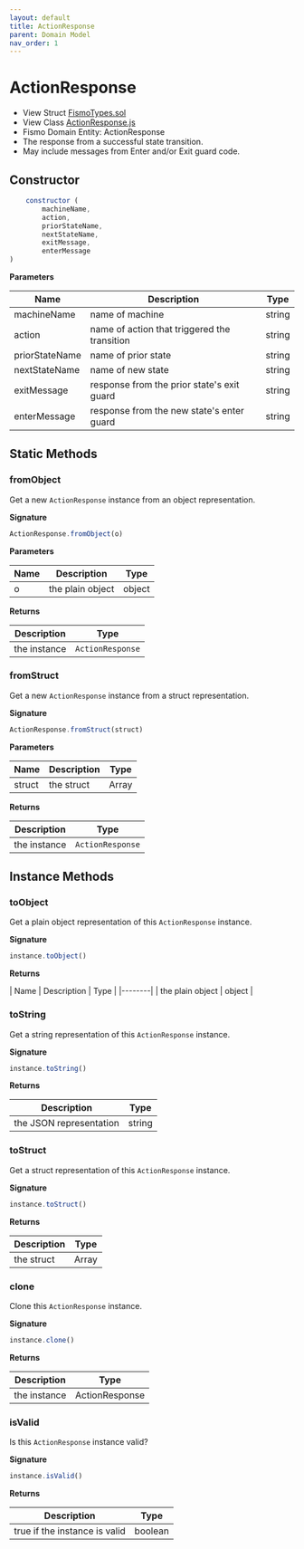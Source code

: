```yaml
---
layout: default
title: ActionResponse
parent: Domain Model
nav_order: 1
---
```

# ActionResponse
* View Struct [FismoTypes.sol](https://github.com/cliffhall/Fismo/blob/main/contracts/domain/FismoTypes.sol#L49)
* View Class [ActionResponse.js](https://github.com/cliffhall/Fismo/blob/main/scripts/domain/entity/ActionResponse.js)
* Fismo Domain Entity: ActionResponse
* The response from a successful state transition. 
* May include messages from Enter and/or Exit guard code.

## Constructor

```javascript
    constructor (
        machineName, 
        action, 
        priorStateName, 
        nextStateName,
        exitMessage, 
        enterMessage
)
```

**Parameters**

| Name           | Description                                  | Type   |
|----------------|----------------------------------------------|--------|
| machineName    | name of machine                              | string |
| action         | name of action that triggered the transition | string |
| priorStateName | name of prior state                          | string |
| nextStateName  | name of new state                            | string |
| exitMessage    | response from the prior state's exit guard   | string |
| enterMessage   | response from the new state's enter guard    | string |

## Static Methods

### fromObject
Get a new `ActionResponse` instance from an object representation.

**Signature**
```javascript
ActionResponse.fromObject(o)
```
**Parameters**

| Name     | Description      | Type   |
|----------|------------------|--------|
| o        | the plain object | object | 

**Returns**

| Description       | Type           |
|-------------------|----------------|
| the instance | `ActionResponse` | 

### fromStruct
Get a new `ActionResponse` instance from a struct representation.

**Signature**
```javascript
ActionResponse.fromStruct(struct)
```
**Parameters**

| Name   | Description | Type  |
|--------|-------------|-------|
| struct | the struct  | Array | 

**Returns**

| Description       | Type           |
|-------------------|----------------|
| the instance | `ActionResponse` |

## Instance Methods

### toObject
Get a plain object representation of this `ActionResponse` instance.

**Signature**
```javascript
instance.toObject()
```

**Returns**

| Name    | Description      | Type   |
|--------|
| the plain object | object | 

### toString
Get a string representation of this `ActionResponse` instance.

**Signature**
```javascript
instance.toString()
```

**Returns**

| Description              | Type   |
|--------------------------|--------|
| the JSON representation | string | 

### toStruct
Get a struct representation of this `ActionResponse` instance.

**Signature**
```javascript
instance.toStruct()
```

**Returns**

| Description | Type  |
|-------------|-------|
| the struct  | Array | 

### clone
Clone this `ActionResponse` instance.

**Signature**
```javascript
instance.clone()
```

**Returns**

| Description  | Type           |
|--------------|----------------|
| the instance | ActionResponse | 


### isValid
Is this `ActionResponse` instance valid?

**Signature**
```javascript
instance.isValid()
```

**Returns**

| Description                   | Type    |
|-------------------------------|---------|
| true if the instance is valid | boolean | 
